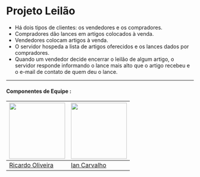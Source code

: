 <h1>Projeto Leilão</h1>


-  Há dois tipos de clientes: os vendedores e os compradores.
- Compradores dão lances em artigos colocados à venda.
 - Vendedores colocam artigos à venda.
- O servidor hospeda a lista de artigos oferecidos e os lances
dados por compradores.
- Quando um vendedor decide encerrar o leilão de algum artigo,
o servidor responde informando o lance mais alto que o artigo
recebeu e o e-mail de contato de quem deu o lance.


_____

#### Componentes de Equipe :

| <img src="https://avatars.githubusercontent.com/u/61097674?v=4" style="height:150px">  |  <img src="https://media-exp1.licdn.com/dms/image/D4D35AQHI0sW38OtKlA/profile-framedphoto-shrink_200_200/0/1631555738207?e=1653501600&v=beta&t=YlNVOsSZ5gaaUklUIR1WJlfJiLkJvZTDRKd6-jHLakA" style="height:150px"> |   
|---|---|
| <a href="https://github.com/RicMerces"> Ricardo Oliveira </a>  |  <a href="https://github.com/Ian97861"> Ian Carvalho </a>   |   





